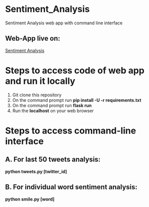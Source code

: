 # Sentiment_Analysis
Sentiment Analysis web app with command line interface

## Web-App live on:
  [Sentiment Analysis](http://damp-harbor-16185.herokuapp.com/)

# Steps to access code of web app and run it locally
1. Git clone this repository
2. On the command prompt run **pip install -U -r requirements.txt**
3. On the command prompt run **flask run**
4. Run the **localhost** on your web browser

# Steps to access command-line interface
## A. For last 50 tweets analysis:
   **python tweets.py [twitter_id]**
## B. For individual word sentiment analysis:
   **python smile.py [word]**
